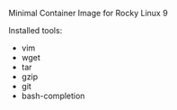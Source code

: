 Minimal Container Image for Rocky Linux 9

Installed tools:
- vim
- wget
- tar
- gzip
- git
- bash-completion
